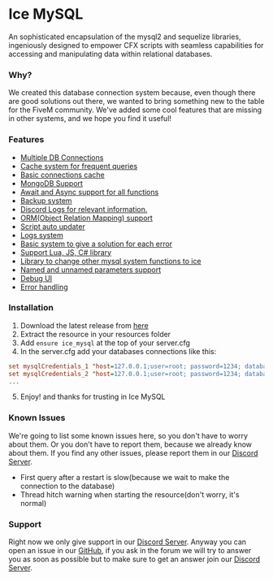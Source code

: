 # Ice MySQL
An sophisticated encapsulation of the mysql2 and sequelize libraries, ingeniously designed to empower CFX scripts with seamless capabilities for accessing and manipulating data within relational databases.
### Why?
We created this database connection system because, even though there are good solutions out there, we wanted to bring something new to the table for the FiveM community. We've added some cool features that are missing in other systems, and we hope you find it useful!
### Features
- [Multiple DB Connections](docs/features/MultipleDB.mkd)
- [Cache system for frequent queries](docs/features/CacheSystem.mkd)
- [Basic connections cache](docs/features/BasicCache.mkd)
- [MongoDB Support](docs/features/MongoDB.mkd)
- [Await and Async support for all functions](docs/features/AwaitAsync.mkd)
- [Backup system](docs/features/BackupSystem.mkd)
- [Discord Logs for relevant information.](docs/features/DiscordLogs.mkd)
- [ORM(Object Relation Mapping) support](docs/features/ORM.mkd)
- [Script auto updater](docs/features/ScriptUpdater.mkd)
- [Logs system](docs/features/LogsSystem.mkd)
- [Basic system to give a solution for each error](docs/features/BasicErrorSystem.mkd)
- [Support Lua, JS, C# library](docs/features/SupportLuaJS.mkd)
- [Library to change other mysql system functions to ice](docs/features/ChangeOtherSystem.mkd)
- [Named and unnamed parameters support](docs/features/NamedParameters.mkd)
- [Debug UI](docs/features/DebugUI.mkd)
- [Error handling](docs/features/ErrorHandling.mkd)
### Installation
1. Download the latest release from [here](https://github.com/IceSystem/ice_mysql/releases/latest)
2. Extract the resource in your resources folder
3. Add `ensure ice_mysql` at the top of your server.cfg
4. In the server.cfg add your databases connections like this:
```cfg
set mysqlCredentials_1 "host=127.0.0.1;user=root; password=1234; database=fxserver; port=3306"
set mysqlCredentials_2 "host=127.0.0.1;user=root; password=1234; database=fxserver; port=3306"
...
```
5. Enjoy! and thanks for trusting in Ice MySQL
### Known Issues
We're going to list some known issues here, so you don't have to worry about them. Or you don't have to report them, because we already know about them. If you find any other issues, please report them in our [Discord Server](https://discord.gg/3DhEgXAX2U). 
- First query after a restart is slow(because we wait to make the connection to the database)
- Thread hitch warning when starting the resource(don't worry, it's normal)
### Support
Right now we only give support in our [Discord Server](https://discord.gg/3DhEgXAX2U). Anyway you can open an issue in our [GitHub](https://github.com/IceSystem/ice_mysql/issues), if you ask in the forum we will try to answer you as soon as possible but to make sure to get an answer join our [Discord Server](https://discord.gg/3DhEgXAX2U).